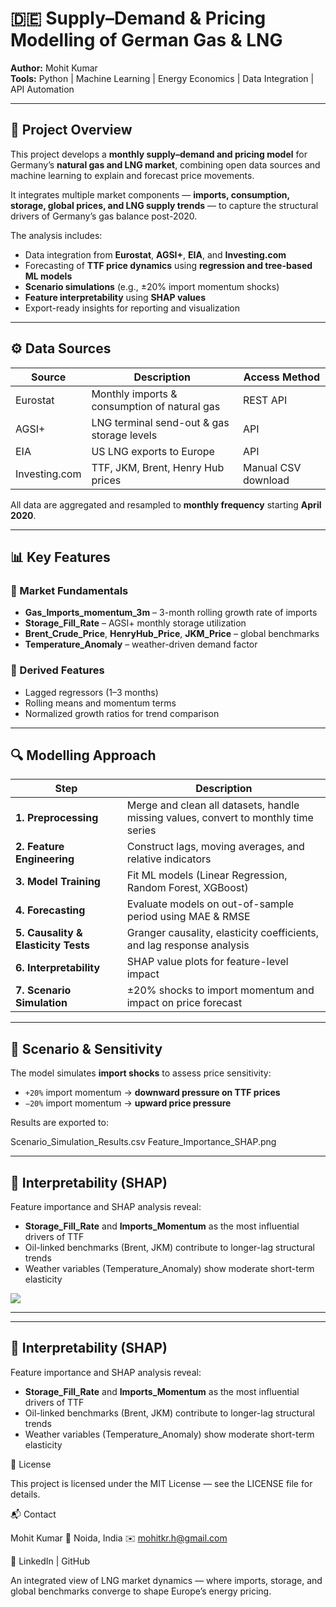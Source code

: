 # 🇩🇪 Supply–Demand & Pricing Modelling of German Gas & LNG  

**Author:** Mohit Kumar  
**Tools:** Python | Machine Learning | Energy Economics | Data Integration | API Automation  

---

## 🧩 Project Overview  

This project develops a **monthly supply–demand and pricing model** for Germany’s **natural gas and LNG market**, combining open data sources and machine learning to explain and forecast price movements.  

It integrates multiple market components — **imports, consumption, storage, global prices, and LNG supply trends** — to capture the structural drivers of Germany’s gas balance post-2020.  

The analysis includes:
- Data integration from **Eurostat**, **AGSI+**, **EIA**, and **Investing.com**
- Forecasting of **TTF price dynamics** using **regression and tree-based ML models**
- **Scenario simulations** (e.g., ±20% import momentum shocks)
- **Feature interpretability** using **SHAP values**
- Export-ready insights for reporting and visualization  

---

## ⚙️ Data Sources  

| Source | Description | Access Method |
|--------|--------------|----------------|
| Eurostat | Monthly imports & consumption of natural gas | REST API |
| AGSI+ | LNG terminal send-out & gas storage levels | API |
| EIA | US LNG exports to Europe | API |
| Investing.com | TTF, JKM, Brent, Henry Hub prices | Manual CSV download |

All data are aggregated and resampled to **monthly frequency** starting **April 2020**.

---

## 📊 Key Features  

### 🔹 Market Fundamentals  
- **Gas_Imports_momentum_3m** – 3-month rolling growth rate of imports  
- **Storage_Fill_Rate** – AGSI+ monthly storage utilization  
- **Brent_Crude_Price**, **HenryHub_Price**, **JKM_Price** – global benchmarks  
- **Temperature_Anomaly** – weather-driven demand factor  

### 🔹 Derived Features  
- Lagged regressors (1–3 months)
- Rolling means and momentum terms
- Normalized growth ratios for trend comparison  

---

## 🔍 Modelling Approach  

| Step | Description |
|------|--------------|
| **1. Preprocessing** | Merge and clean all datasets, handle missing values, convert to monthly time series |
| **2. Feature Engineering** | Construct lags, moving averages, and relative indicators |
| **3. Model Training** | Fit ML models (Linear Regression, Random Forest, XGBoost) |
| **4. Forecasting** | Evaluate models on out-of-sample period using MAE & RMSE |
| **5. Causality & Elasticity Tests** | Granger causality, elasticity coefficients, and lag response analysis |
| **6. Interpretability** | SHAP value plots for feature-level impact |
| **7. Scenario Simulation** | ±20% shocks to import momentum and impact on price forecast |

---

## 🧮 Scenario & Sensitivity  

The model simulates **import shocks** to assess price sensitivity:  
- `+20%` import momentum → **downward pressure on TTF prices**  
- `−20%` import momentum → **upward price pressure**  

Results are exported to:  

Scenario_Simulation_Results.csv
Feature_Importance_SHAP.png


---

## 🧠 Interpretability (SHAP)  

Feature importance and SHAP analysis reveal:
- **Storage_Fill_Rate** and **Imports_Momentum** as the most influential drivers of TTF  
- Oil-linked benchmarks (Brent, JKM) contribute to longer-lag structural trends  
- Weather variables (Temperature_Anomaly) show moderate short-term elasticity  

![](Feature_Importance_SHAP.png)

---


---

## 🧠 Interpretability (SHAP)  

Feature importance and SHAP analysis reveal:
- **Storage_Fill_Rate** and **Imports_Momentum** as the most influential drivers of TTF  
- Oil-linked benchmarks (Brent, JKM) contribute to longer-lag structural trends  
- Weather variables (Temperature_Anomaly) show moderate short-term elasticity  

🧾 License

This project is licensed under the MIT License — see the LICENSE
 file for details.

📬 Contact

Mohit Kumar
📍 Noida, India
✉️ mohitkr.h@gmail.com

🔗 LinkedIn
 | GitHub

An integrated view of LNG market dynamics — where imports, storage, and global benchmarks converge to shape Europe’s energy pricing.

